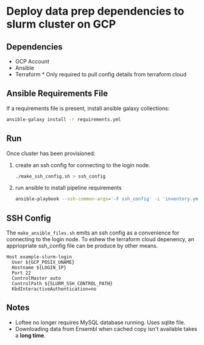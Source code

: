 # Deploy data prep dependencies to slurm cluster on GCP

## Dependencies
- GCP Account
- Ansible
- Terraform
    \* Only required to pull config details from terraform cloud

## Ansible Requirements File
If a requirements file is present, install ansible galaxy collections:
```sh
ansible-galaxy install -r requirements.yml
```
## Run
Once cluster has been provisioned:
1. create an ssh config for connecting to the login node.
    ```sh
    ./make_ssh_config.sh > ssh_config
    ```
1. run ansible to install pipeline requirements
    ```sh
    ansible-playbook --ssh-common-args='-F ssh_config' -i 'inventory.yml' playbook.yml
    ```

## SSH Config
The `make_ansible_files.sh` emits an ssh config as a convenience for connecting to the login node.
To eshew the terraform cloud depenency, an appriopriate ssh\_config file can be produce by other means.
```
Host example-slurm-login
  User ${GCP_POSIX_UNAME}
  Hostname ${LOGIN_IP}
  Port 22
  ControlMaster auto
  ControlPath ${SLURM_SSH_CONTROL_PATH}
  KbdInteractiveAuthentication=no
```

## Notes
- Loftee no longer requires MySQL database running.  Uses sqlite file.
- Downloading data from Ensembl when cached copy isn't available takes a **long time**.
